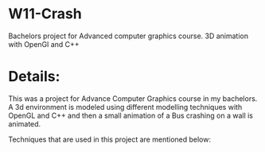 # W11-Crash
Bachelors project for Advanced computer graphics course. 3D animation with OpenGl and C++

# Details:

This was a project for Advance Computer Graphics course in my bachelors. A 3d environment is modeled using different modelling techniques with OpenGL and C++ and then a small animation of a Bus crashing on a wall is animated.

Techniques that are used in this project are mentioned below:
